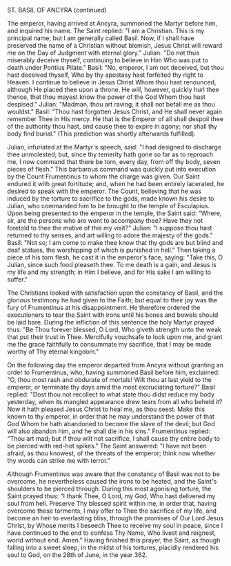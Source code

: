 
ST. BASIL OF ANCYRA (*continued*)

The emperor, having arrived at Ancyra, summoned the Martyr before him, and inquired his name. The Saint replied: \"I am a Christian. This is my principal name; but I am generally called Basil. Now, if I shall have preserved the name of a Christian without blemish, Jesus Christ will reward me on the Day of Judgment with eternal glory.\" Julian: \"Do not thus miserably deceive thyself, continuing to believe in Him Who was put to death under Pontius Pilate.\" Basil: \"No, emperor, I am not deceived, but thou hast deceived thyself, Who by thy apostasy hast forfeited thy right to Heaven. I continue to believe in Jesus Christ Whom thou hast renounced, although He placed thee upon a throne. He will, however, quickly hurl thee thence, that thou mayest know the power of the God Whom thou hast despised.\" Julian: \"Madman, thou art raving; it shall not befall me as thou wouldst.\" Basil: \"Thou hast forgotten Jesus Christ, and He shall never again remember Thee in His mercy. He that is the Emperor of all shall despoil thee of the authority thou hast, and cause thee to expire in agony; nor shall thy body find burial.\" (This prediction was shortly afterwards fulfilled).

Julian, infuriated at the Martyr\'s speech, said: \"I had designed to discharge thee unmolested; but, since thy temerity hath gone so far as to reproach me, I now command that there be torn, every day, from off thy body, seven pieces of flesh.\" This barbarous command was quickly put into execution by the Count Frumentinus to whom the charge was given. Our Saint endured it with great fortitude; and, when he had been entirely lacerated, he desired to speak with the emperor. The Count, believing that he was induced by the torture to sacrifice to the gods, made known his desire to Julian, who commanded him to be brought to the temple of Esculapius. Upon being presented to the emperor in the temple, the Saint said: \"Where, sir, are the persons who are wont to accompany thee? Have they not foretold to thee the motive of this my visit?\" Julian: \"I suppose thou hast returned to thy senses, and art willing to adore the majesty of the gods.\" Basil: \"Not so; I am come to make thee know that thy gods are but blind and deaf statues, the worshipping of which is punished in hell.\" Then taking a piece of his torn flesh, he cast it in the emperor\'s face, saying: \"Take this, O Julian, since such food pleaseth thee. To me death is a gain, and Jesus is my life and my strength; in Him I believe, and for His sake I am willing to suffer.\"

The Christians looked with satisfaction upon the constancy of Basil, and the glorious testimony he had given to the Faith; but equal to their joy was the fury of Frumentinus at his disappointment. He therefore ordered the executioners to tear the Saint with irons until his bones and bowels should be laid bare. During the infliction of this sentence the holy Martyr prayed thus: \"Be Thou forever blessed, O Lord, Who giveth strength unto the weak that put their trust in Thee. Mercifully vouchsafe to look upon me, and grant me the grace faithfully to consummate my sacrifice, that I may be made worthy of Thy eternal kingdom.\"

On the following day the emperor departed from Ancyra without granting an order to Frumentinus, who, having summoned Basil before him, exclaimed: \"O, thou most rash and obdurate of mortals! Wilt thou at last yield to the emperor, or terminate thy days amid the most excruciating torture?\" Basil replied: \"Dost thou not recollect to what state thou didst reduce my body yesterday, when its mangled appearance drew tears from all who beheld it? Now it hath pleased Jesus Christ to heal me, as thou seest. Make this known to thy emperor, in order that he may understand the power of that God Whom he hath abandoned to become the slave of the devil; but God will also abandon him, and he shall die in his sins.\" Frumentinus replied: \"Thou art mad; but if thou wilt not sacrifice, I shall cause thy entire body to be pierced with red-hot spikes.\" The Saint answered: \"I have not been afraid, as thou knowest, of the threats of the emperor; think now whether thy words can strike me with terror.\"

Although Frumentinus was aware that the constancy of Basil was not to be overcome, he nevertheless caused the irons to be heated, and the Saint\'s shoulders to be pierced through. During this most agonising torture, the Saint prayed thus: \"I thank Thee, O Lord, my God, Who hast delivered my soul from hell. Preserve Thy blessed spirit within me, in order that, having overcome these torments, I may offer to Thee the sacrifice of my life, and become an heir to everlasting bliss, through the promises of Our Lord Jesus Christ, by Whose merits I beseech Thee to receive my soul in peace, since I have continued to the end to confess Thy Name, Who livest and reignest, world without end. Amen.\" Having finished this prayer, the Saint, as though falling into a sweet sleep, in the midst of his tortures, placidly rendered his soul to God, on the 28th of June, in the year 362.

